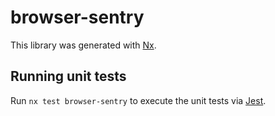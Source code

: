 # browser-sentry

This library was generated with [Nx](https://nx.dev).

## Running unit tests

Run `nx test browser-sentry` to execute the unit tests via [Jest](https://jestjs.io).
